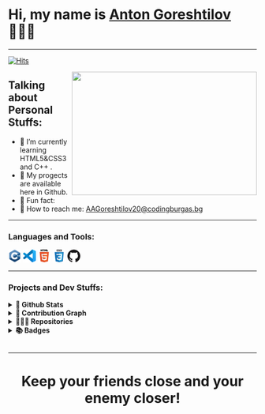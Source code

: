 # Hi, my name is [Anton Goreshtilov](https://github.com/AAGoreshtilov20) 🙋🏼‍♂️

<hr>

[![Hits](https://hits.seeyoufarm.com/api/count/incr/badge.svg?url=https%3A%2F%2Fgithub.com%2Fkvatev98&count_bg=%2379C83D&title_bg=%23555555&icon=nucleo.svg&icon_color=%23F7F7F7&title=Visitors&edge_flat=false)](https://hits.seeyoufarm.com)

<img align="right" height="250" width="375" alt="" src="https://cdn.dribbble.com/users/720825/screenshots/3253310/slim-jim-_dribbble_-_800x600_.gif" />

## Talking about Personal Stuffs:

- 🏢 I’m currently learning HTML5&CSS3 and C++ .
- 🤖 My progects are available here in Github.
- 🌊 Fun fact: 
- 👾 How to reach me: AAGoreshtilov20@codingburgas.bg

<hr>

### Languages and Tools:

<code><img alt="CPP" width="26px" src="https://raw.githubusercontent.com/github/explore/80688e429a7d4ef2fca1e82350fe8e3517d3494d/topics/cpp/cpp.png" ></code>
<code><img alt="Visual Studio Code" width="26px" src="https://raw.githubusercontent.com/github/explore/80688e429a7d4ef2fca1e82350fe8e3517d3494d/topics/visual-studio-code/visual-studio-code.png"></code>
<code><img alt="HTML5" width="26px" src="https://raw.githubusercontent.com/github/explore/80688e429a7d4ef2fca1e82350fe8e3517d3494d/topics/html/html.png" ></code>
<code><img alt="CSS3" width="26px" src="https://raw.githubusercontent.com/github/explore/80688e429a7d4ef2fca1e82350fe8e3517d3494d/topics/css/css.png" ></code>
<code><img  alt="GitHub" width="26px" src="https://raw.githubusercontent.com/github/explore/78df643247d429f6cc873026c0622819ad797942/topics/github/github.png" ></code>

<hr>

### Projects and Dev Stuffs:

<details>	
  <summary><b>🚀 Github Stats</b></summary>

[Grade](https://github-readme-stats.vercel.app/api?username=AAGoreshtilov20&show_icons=true&theme=radical&count_private=true)
[Languages](https://github-readme-stats.vercel.app/api/top-langs/?username=AAGoreshtilov20&show_icons=true&hide_border=true&layout=compact&count_private=true&count_fork=true)
</details>

<details>
  <summary><b>🐉 Contribution Graph</b></summary>
</details>

<details>
  <summary><b>🙋🏼‍♂ Repositories</b></summary>

[![Math Games 2020](https://github-readme-stats.vercel.app/api/pin/?username=ssivanov19&repo=math-games-2020)](https://github.com)
[![Fire department 2021](https://github-readme-stats.vercel.app/api/pin/?username=ssivanov19&repo=fire-department-2021)](https://github.com)
</details>

<details>
  <summary><b>📚 Badges</b></summary>
  
  <code><a href ="https://www.credly.com/earner/earned/badge/b25fd806-cdc5-4296-a6ff-3e651e00ec07"><img align="left" alt="Word Office 2016" width="200px" src="https://images.credly.com/size/680x680/images/fd092703-61db-4e9f-9c7c-2211d44ca87d/MOS_Word.png" ></a></code>
</details>  

<br>
  <hr>
<div align="center">

# Keep your friends close and your enemy closer!

</div>
